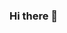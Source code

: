 ### Hi there 👋

<!--
**whibi1/whibi1** is a ✨ _special_ ✨ repository because its `README.md` (this file) appears on your GitHub profile.

Here are some ideas to get you started:

###- 🔭 I’m currently working on Education
- 🌱 I’m currently learning Python
- 👯 I’m looking to collaborate Front Edn Developing
- 🤔 I’m looking for help with Python
- 💬 Ask me about being a hard working student
- 📫 How to reach me: https://www.linkedin.com/in/ahmet-hoca-3487a9193/
[![Instagram Badge](https://img.shields.io/badge/-Instagram-C13584?style=flat-quare&labelColor=C13584&logo=instagram&logoColor=white&link=link)]([link](https://www.instagram.com/ahmet_akkus_15/)) 


- 😄 Pronouns: Teacher /Father / Learner
- ⚡ Fun fact: ...
-->
